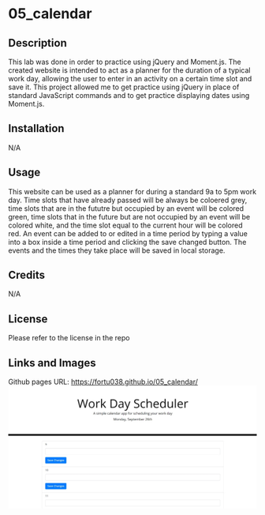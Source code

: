 # 05_calendar

## Description

This lab was done in order to practice using jQuery and Moment.js.
The created website is intended to act as a planner for the duration of a typical work day, allowing the user to enter in an activity on a certain time slot and save it.
This project allowed me to get practice using jQuery in place of standard JavaScript commands and to get practice displaying dates using Moment.js.


## Installation

N/A

## Usage

This website can be used as a planner for during a standard 9a to 5pm work day. Time slots that have already passed will be always be coloered grey, time slots that are in the fututre but occupied by an event will be colored green, time slots that in the future but are not occupied by an event will be colored white, and the time slot equal to the current hour will be colored red. An event can be added to or edited in a time period by typing a value into a box inside a time period and clicking the save changed button. The events and the times they take place will be saved in local storage.

## Credits

N/A

## License

Please refer to the license in the repo

## Links and Images
Github pages URL: https://fortu038.github.io/05_calendar/
![A screenshot of the very top portion of the calendar site](./assets/images/calendar_site.jpg)
